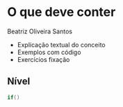 # O que deve conter
Beatriz Oliveira Santos

- Explicação textual do conceito
- Exemplos com código
- Exercícios fixação

## Nível

```java script
if()
```